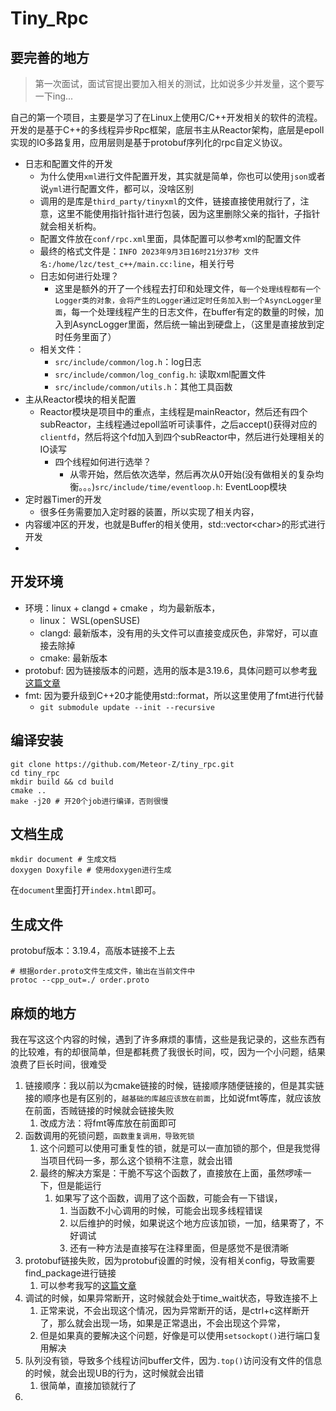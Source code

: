 # Tiny_Rpc

## 要完善的地方

>第一次面试，面试官提出要加入相关的测试，比如说多少并发量，这个要写一下ing...

自己的第一个项目，主要是学习了在Linux上使用C/C++开发相关的软件的流程。开发的是基于C++的多线程异步Rpc框架，底层书主从Reactor架构，底层是epoll实现的IO多路复用，应用层则是基于protobuf序列化的rpc自定义协议。

- 日志和配置文件的开发
  - 为什么使用`xml`进行文件配置开发，其实就是简单，你也可以使用`json`或者说`yml`进行配置文件，都可以，没啥区别
  - 调用的是库是`third_party/tinyxml`的文件，链接直接使用就行了，注意，这里不能使用指针指针进行包装，因为这里删除父亲的指针，子指针就会相关析构。
  - 配置文件放在`conf/rpc.xml`里面，具体配置可以参考xml的配置文件
  - 最终的格式文件是：`INFO 2023年9月3日16时21分37秒 文件名:/home/lzc/test_c++/main.cc:line`，相关行号
  - 日志如何进行处理？
    - 这里是额外的开了一个线程去打印和处理文件，`每一个处理线程都有一个Logger类的对象，会将产生的Logger通过定时任务加入到一个AsyncLogger里面`，每一个处理线程产生的日志文件，在buffer有定的数量的时候，加入到AsyncLogger里面，然后统一输出到硬盘上，（这里是直接放到定时任务里面了）
  - 相关文件：
    - `src/include/common/log.h`：log日志
    - `src/include/common/log_config.h`: 读取xml配置文件
    - `src/include/common/utils.h`：其他工具函数
- 主从Reactor模块的相关配置
  - Reactor模块是项目中的重点，主线程是mainReactor，然后还有四个subReactor，主线程通过epoll监听可读事件，之后accept()获得对应的`clientfd`，然后将这个fd加入到四个subReactor中，然后进行处理相关的IO读写
    - 四个线程如何进行选举？
      - 从零开始，然后依次选举，然后再次从0开始(没有做相关的复杂均衡。。。)`src/include/time/eventloop.h`: EventLoop模块
- 定时器Timer的开发
  - 很多任务需要加入定时器的装置，所以实现了相关内容，
- 内容缓冲区的开发，也就是Buffer的相关使用，std::vector&lt;char&gt;的形式进行开发
-  

## 开发环境

- 环境：linux + clangd + cmake ，均为最新版本，
  - linux： WSL(openSUSE)
  - clangd: 最新版本，没有用的头文件可以直接变成灰色，非常好，可以直接去除掉
  - cmake: 最新版本
- protobuf: 因为链接版本的问题，选用的版本是3.19.6，具体问题可以参考[我这篇文章](https://zhuanlan.zhihu.com/p/679834990)
- fmt: 因为要升级到C++20才能使用std::format，所以这里使用了fmt进行代替
  - `git submodule update --init --recursive`

## 编译安装

```shell
git clone https://github.com/Meteor-Z/tiny_rpc.git
cd tiny_rpc 
mkdir build && cd build
cmake .. 
make -j20 # 开20个job进行编译，否则很慢
```

## 文档生成

```shell
mkdir document # 生成文档
doxygen Doxyfile # 使用doxygen进行生成
```

在`document`里面打开`index.html`即可。

## 生成文件

protobuf版本：3.19.4，高版本链接不上去

```shell
# 根据order.proto文件生成文件，输出在当前文件中
protoc --cpp_out=./ order.proto 
```

## 麻烦的地方

我在写这这个内容的时候，遇到了许多麻烦的事情，这些是我记录的，这些东西有的比较难，有的却很简单，但是都耗费了我很长时间，哎，因为一个小问题，结果浪费了巨长时间，很难受

1. 链接顺序：我以前以为cmake链接的时候，链接顺序随便链接的，但是其实链接的顺序也是有区别的，`越基础的库越应该放在前面`，比如说fmt等库，就应该放在前面，否贼链接的时候就会链接失败
   1. 改成方法：将fmt等库放在前面即可
2. 函数调用的死锁问题，`函数重复调用，导致死锁`
   1. 这个问题可以使用可重复性的锁，就是可以一直加锁的那个，但是我觉得当项目代码一多，那么这个锁稍不注意，就会出错
   2. 最终的解决方案是：干脆不写这个函数了，直接放在上面，虽然啰嗦一下，但是能运行
      1. 如果写了这个函数，调用了这个函数，可能会有一下错误，
         1. 当函数不小心调用的时候，可能会出现多线程错误
         2. 以后维护的时候，如果说这个地方应该加锁，一加，结果寄了，不好调试
         3. 还有一种方法是直接写在注释里面，但是感觉不是很清晰
3. protobuf链接失败，因为protobuf设置的时候，没有相关config，导致需要find_package进行链接
   1. 可以参考我写的[这篇文章](https://zhuanlan.zhihu.com/p/679834990)
4. 调试的时候，如果异常断开，这时候就会处于time_wait状态，导致连接不上
   1. 正常来说，不会出现这个情况，因为异常断开的话，是ctrl+c这样断开了，那么就会出现一场，如果是正常退出，不会出现这个异常，
   2. 但是如果真的要解决这个问题，好像是可以使用`setsockopt()`进行端口复用解决
5. 队列没有锁，导致多个线程访问buffer文件，因为`.top()`访问没有文件的信息的时候，就会出现UB的行为，这时候就会出错
   1. 很简单，直接加锁就行了
6. 